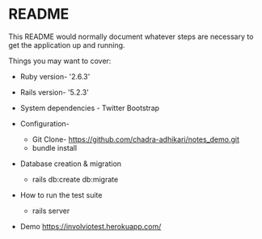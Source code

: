 # README

This README would normally document whatever steps are necessary to get the
application up and running.

Things you may want to cover:

* Ruby version- '2.6.3'
* Rails version- '5.2.3'

* System dependencies - Twitter Bootstrap

* Configuration-
  * Git Clone- https://github.com/chadra-adhikari/notes_demo.git
  * bundle install

* Database creation & migration
  * rails db:create db:migrate

* How to run the test suite
  * rails server

* Demo
  https://involviotest.herokuapp.com/
